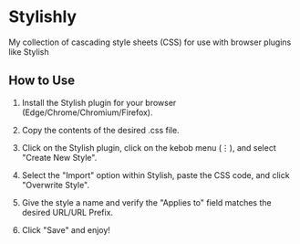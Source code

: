 # Stylishly

My collection of cascading style sheets (CSS) for use with browser plugins like Stylish

## How to Use

1. Install the Stylish plugin for your browser (Edge/Chrome/Chromium/Firefox).

2. Copy the contents of the desired .css file.

3. Click on the Stylish plugin, click on the kebob menu (&vellip;), and select "Create New Style".

4. Select the "Import" option within Stylish, paste the CSS code, and click "Overwrite Style".

5. Give the style a name and verify the "Applies to" field matches the desired URL/URL Prefix.

6. Click "Save" and enjoy!